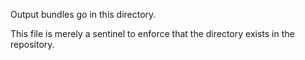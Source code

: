Output bundles go in this directory.

This file is merely a sentinel to enforce that the directory exists in the repository.
